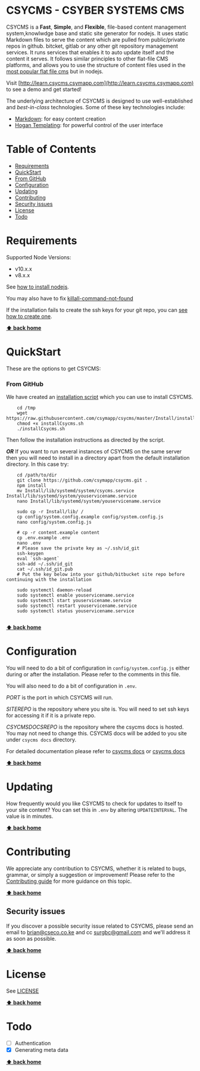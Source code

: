 # CSYCMS - CSYBER SYSTEMS CMS

CSYCMS is a **Fast**, **Simple**, and **Flexible**, file-based content management system,knowlwdge base and static site generator for nodejs. It uses static Markdown files to serve the content which are pulled from public/private repos in github. bitcket, gitlab or any other git repository management services. It runs services that enables it to auto update itself and the content it serves. It follows similar principles to other flat-file CMS platforms, and allows you to use the structure of content files used in the [most popular flat file cms](https://getgrav.org) but in nodejs. 

Visit [http://learn.csycms.csymapp.com](http://learn.csycms.csymapp.com) to see a demo and get started!

The underlying architecture of CSYCMS is designed to use well-established and _best-in-class_ technologies. Some of these key technologies include:

* [Markdown](http://en.wikipedia.org/wiki/Markdown): for easy content creation
* [Hogan Templating](http://twitter.github.io/hogan.js/): for powerful control of the user interface

# Table of Contents
- [Requirements](#requirements)
- [QuickStart](#quickstart)
 - [From GitHub](#from-github)
- [Configuration](#configuration)
- [Updating](#updating)
- [Contributing](#contributing)
- [Security issues](#security-issues)
- [License](#license)
- [Todo](#todo)

# Requirements

Supported Node Versions:
- v10.x.x
- v8.x.x

See [how to install nodejs](https://joshtronic.com/2018/05/07/how-to-install-the-latest-version-of-nodejs-8-on-ubuntu-1804-lts/).

You may also have to fix [killall-command-not-found](https://bytefreaks.net/gnulinux/bash/bash-killall-command-not-found-a-solution)

If the installation fails to create the ssh keys for your git repo, you can [see how to create one](https://confluence.atlassian.com/bitbucket/set-up-an-ssh-key-728138079.html).

**[⬆ back home](#table-of-contents)**

# QuickStart

These are the options to get CSYCMS:

### From GitHub

We have created an [installation script](/Install/installCsycms.sh) which you can use to install CSYCMS. 

```
    cd /tmp
    wget https://raw.githubusercontent.com/csymapp/csycms/master/Install/installCsycms.sh
    chmod +x installCsycms.sh
    ./installCsycms.sh
```

Then follow the installation instructions as directed by the script.

***OR***
If you want to run several instances of CSYCMS on the same server then you will need to install in a directory apart from the default installation directory. In this case try:

```
    cd /path/to/dir
    git clone https://github.com/csymapp/csycms.git .
    npm install
    mv Install/lib/systemd/system/csycms.service Install/lib/systemd/system/youservicename.service
    nano Install/lib/systemd/system/youservicename.service

    sudo cp -r Install/lib/ /
    cp config/system.config.example config/system.config.js
    nano config/system.config.js

    # cp -r content.example content
    cp .env.example .env
    nano .env
    # Please save the private key as ~/.ssh/id_git
    ssh-keygen
    eval `ssh-agent`
    ssh-add ~/.ssh/id_git
    cat ~/.ssh/id_git.pub
    # Put the key below into your github/bitbucket site repo before continuing with the installation

    sudo systemctl daemon-reload
    sudo systemctl enable youservicename.service
    sudo systemctl start youservicename.service
    sudo systemctl restart youservicename.service
    sudo systemctl status youservicename.service


```

**[⬆ back home](#table-of-contents)**


# Configuration

You will need to do a bit of configuration in `config/system.config.js` either during or after the installation. Please refer to the comments in this file.

You will also need to do a bit of configuration in `.env`.

*PORT* is the port in which CSYCMS will run.

*SITEREPO* is the repository where you site is. You will need to set ssh keys for accessing it if it is a private repo.

*CSYCMSDOCSREPO* is the repository where the csycms docs is hosted. You may not need to change this. CSYCMS docs will be added to you site under `csycms docs` directory.

For detailed documentation please refer to [csycms docs](http://learn.csycms.csymapp.com) or [csycms docs](https://github.com/csymapp/csycms-learn)

**[⬆ back home](#table-of-contents)**


# Updating

How frequently would you like CSYCMS to check for updates to itself to your site content? You can set this in `.env` by altering `UPDATEINTERVAL`. The value is in minutes.

**[⬆ back home](#table-of-contents)**

# Contributing
We appreciate any contribution to CSYCMS, whether it is related to bugs, grammar, or simply a suggestion or improvement! Please refer to the [Contributing guide](CONTRIBUTE.md) for more guidance on this topic.

**[⬆ back home](#table-of-contents)**

## Security issues
If you discover a possible security issue related to CSYCMS, please send an email to brian@cseco.co.ke and cc surgbc@gmail.com and we'll address it as soon as possible.

**[⬆ back home](#table-of-contents)**

# License

See [LICENSE](LICENSE.txt)

**[⬆ back home](#table-of-contents)**

# Todo
- [ ] Authentication
- [x] Generating meta data

**[⬆ back home](#table-of-contents)**
